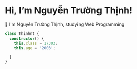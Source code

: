 # Hi, I’m Nguyễn Trường Thịnh! 
👨 I'm Nguyễn Trường Thịnh, studying Web Programming

```typescript
class Thinhnt {
  constructor() {
    this.class = 17303;
    this.age = '2003';
   
  }
}
```
